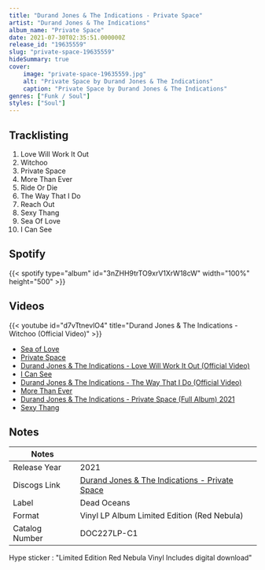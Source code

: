 ```yaml
---
title: "Durand Jones & The Indications - Private Space"
artist: "Durand Jones & The Indications"
album_name: "Private Space"
date: 2021-07-30T02:35:51.000000Z
release_id: "19635559"
slug: "private-space-19635559"
hideSummary: true
cover:
    image: "private-space-19635559.jpg"
    alt: "Private Space by Durand Jones & The Indications"
    caption: "Private Space by Durand Jones & The Indications"
genres: ["Funk / Soul"]
styles: ["Soul"]
---
```


## Tracklisting
1. Love Will Work It Out
2. Witchoo
3. Private Space
4. More Than Ever
5. Ride Or Die
6. The Way That I Do
7. Reach Out
8. Sexy Thang
9. Sea Of Love
10. I Can See


## Spotify
{{< spotify type="album" id="3nZHH9trTO9xrV1XrW18cW" width="100%" height="500" >}}



## Videos
{{< youtube id="d7vTtnevlO4" title="Durand Jones & The Indications - Witchoo (Official Video)" >}}
- [Sea of Love](https://www.youtube.com/watch?v=LlsyxKzXUm8)
- [Private Space](https://www.youtube.com/watch?v=P73S0B5e7Ow)
- [Durand Jones & The Indications - Love Will Work It Out (Official Video)](https://www.youtube.com/watch?v=2AnXiScwWj4)
- [I Can See](https://www.youtube.com/watch?v=f7BscBQb11g)
- [Durand Jones & The Indications - The Way That I Do (Official Video)](https://www.youtube.com/watch?v=OYq5CxVnOPU)
- [More Than Ever](https://www.youtube.com/watch?v=1ANy6hrk8Zg)
- [Durand Jones & The Indications - Private Space (Full Album) 2021](https://www.youtube.com/watch?v=WfgMfCzjCRI)
- [Sexy Thang](https://www.youtube.com/watch?v=hs2RSEg9fyE)

## Notes
| Notes          |             |
| ---------------| ----------- |
| Release Year   | 2021 |
| Discogs Link   | [Durand Jones & The Indications - Private Space](https://www.discogs.com/release/19635559-Durand-Jones-The-Indications-Private-Space) |
| Label          | Dead Oceans |
| Format         | Vinyl LP Album Limited Edition (Red Nebula) |
| Catalog Number | DOC227LP-C1 |

Hype sticker :
"Limited Edition Red Nebula Vinyl
Includes digital download"
